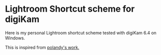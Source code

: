 # Lightroom Shortcut scheme for digiKam
Here is my personal Lightroom shortcut scheme tested with digiKam 6.4 on Windows.

This is inspired from [polandy's work.](https://github.com/polandy/lightroomshortcuts4digikam)
